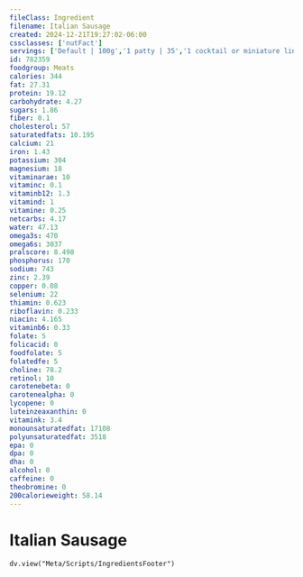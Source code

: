```yaml
---
fileClass: Ingredient
filename: Italian Sausage
created: 2024-12-21T19:27:02-06:00
cssclasses: ['nutFact']
servings: ['Default | 100g','1 patty | 35','1 cocktail or miniature link | 10','1 breakfast size link | 20','1 bun-size or griller link | 75','1 slice | 15','1 piece | 75','1 cup, nfs | 138','1 oz, cooked | 28','1 cubic inch | 15']
id: 782359
foodgroup: Meats
calories: 344
fat: 27.31
protein: 19.12
carbohydrate: 4.27
sugars: 1.86
fiber: 0.1
cholesterol: 57
saturatedfats: 10.195
calcium: 21
iron: 1.43
potassium: 304
magnesium: 18
vitaminarae: 10
vitaminc: 0.1
vitaminb12: 1.3
vitamind: 1
vitamine: 0.25
netcarbs: 4.17
water: 47.13
omega3s: 470
omega6s: 3037
pralscore: 8.498
phosphorus: 170
sodium: 743
zinc: 2.39
copper: 0.08
selenium: 22
thiamin: 0.623
riboflavin: 0.233
niacin: 4.165
vitaminb6: 0.33
folate: 5
folicacid: 0
foodfolate: 5
folatedfe: 5
choline: 78.2
retinol: 10
carotenebeta: 0
carotenealpha: 0
lycopene: 0
luteinzeaxanthin: 0
vitamink: 3.4
monounsaturatedfat: 17108
polyunsaturatedfat: 3518
epa: 0
dpa: 0
dha: 0
alcohol: 0
caffeine: 0
theobromine: 0
200calorieweight: 58.14
---
```


# Italian Sausage

```dataviewjs
dv.view("Meta/Scripts/IngredientsFooter")
```